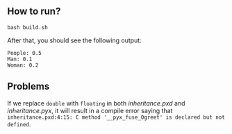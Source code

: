 ## How to run?

`bash build.sh`

After that, you should see the following output:

```
People: 0.5
Man: 0.1
Woman: 0.2
```

## Problems

If we replace `double` with `floating` in both _inheritance.pxd_ and _inheritance.pyx_, 
it will result in a compile error saying that `inheritance.pxd:4:15: C method '__pyx_fuse_0greet' is declared but not defined`.

